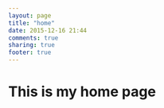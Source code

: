 ```yaml
---
layout: page
title: "home"
date: 2015-12-16 21:44
comments: true
sharing: true
footer: true
---
```


# This is my home page